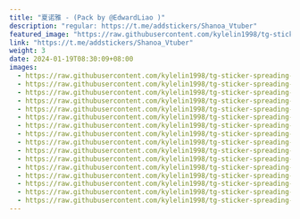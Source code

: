 ```yaml
---
title: "夏诺雅 - (Pack by @EdwardLiao )"
description: "regular: https://t.me/addstickers/Shanoa_Vtuber"
featured_image: "https://raw.githubusercontent.com/kylelin1998/tg-sticker-spreading-worldwide-images/main/img/53b3f19b-96cd-44a3-8781-9cb2eca0f770.jpg"
link: "https://t.me/addstickers/Shanoa_Vtuber"
weight: 3
date: 2024-01-19T08:30:09+08:00
images:
  - https://raw.githubusercontent.com/kylelin1998/tg-sticker-spreading-worldwide-images/main/img/53b3f19b-96cd-44a3-8781-9cb2eca0f770.jpg
  - https://raw.githubusercontent.com/kylelin1998/tg-sticker-spreading-worldwide-images/main/img/5f1c0ef6-9589-4f72-ad8c-a6d14b3f431f.jpg
  - https://raw.githubusercontent.com/kylelin1998/tg-sticker-spreading-worldwide-images/main/img/c5752772-fad4-4bb0-86ca-d072cf9d89bc.jpg
  - https://raw.githubusercontent.com/kylelin1998/tg-sticker-spreading-worldwide-images/main/img/a4ecbcce-ff79-43de-ae4e-42494499b106.jpg
  - https://raw.githubusercontent.com/kylelin1998/tg-sticker-spreading-worldwide-images/main/img/19777343-ee7a-4f02-a3cd-5a33682a8c24.jpg
  - https://raw.githubusercontent.com/kylelin1998/tg-sticker-spreading-worldwide-images/main/img/f89fd5fb-3804-47e5-8de0-66fd0f8286b7.jpg
  - https://raw.githubusercontent.com/kylelin1998/tg-sticker-spreading-worldwide-images/main/img/58bf2e63-225d-4d53-812d-1c6e24ff5ac0.jpg
  - https://raw.githubusercontent.com/kylelin1998/tg-sticker-spreading-worldwide-images/main/img/a8e06bc5-d9a0-41b8-bdfb-88a3405737ff.jpg
  - https://raw.githubusercontent.com/kylelin1998/tg-sticker-spreading-worldwide-images/main/img/d87662cb-98f2-4815-9f3f-c54408780b56.jpg
  - https://raw.githubusercontent.com/kylelin1998/tg-sticker-spreading-worldwide-images/main/img/f49c32b2-0f5c-474a-bc43-2c83ef1900b9.jpg
  - https://raw.githubusercontent.com/kylelin1998/tg-sticker-spreading-worldwide-images/main/img/43f0b1a9-3c85-4440-a8f2-46934b7cb151.jpg
  - https://raw.githubusercontent.com/kylelin1998/tg-sticker-spreading-worldwide-images/main/img/0bdc863c-0819-440b-ad52-6d5118eda5dc.jpg
  - https://raw.githubusercontent.com/kylelin1998/tg-sticker-spreading-worldwide-images/main/img/3531352f-da3b-4705-bf96-64e71001f225.jpg
  - https://raw.githubusercontent.com/kylelin1998/tg-sticker-spreading-worldwide-images/main/img/ce87ac1d-6586-452e-b890-8dd6c9fc11a9.jpg
  - https://raw.githubusercontent.com/kylelin1998/tg-sticker-spreading-worldwide-images/main/img/61f0d962-8530-478f-8fe0-acfe7856a50b.jpg
  - https://raw.githubusercontent.com/kylelin1998/tg-sticker-spreading-worldwide-images/main/img/a68df66a-13f1-4d85-a096-a327437ed397.jpg
---
```

